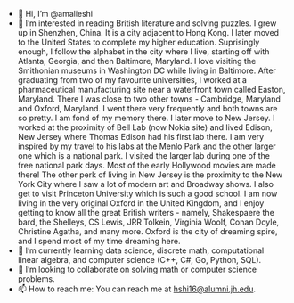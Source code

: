 - 👋 Hi, I’m @amalieshi
- 👀 I’m interested in reading British literature and solving puzzles. I grew up in Shenzhen, China. It is a city adjacent to Hong Kong. I later moved to the United States to complete my higher education. Suprisingly enough, I follow the alphabet in the city where I live, starting off with Atlanta, Georgia, and then Baltimore, Maryland. I love visiting the Smithonian museums in Washington DC while living in Baltimore. After graduating from two of my favourite universities, I worked at a pharmaceutical manufacturing site near a waterfront town called Easton, Maryland. There I was close to two other towns - Cambridge, Maryland and Oxford, Maryland. I went there very frequently and both towns are so pretty. I am fond of my memory there. I later move to New Jersey. I worked at the proximity of Bell Lab (now Nokia site) and lived Edison, New Jersey where Thomas Edison had his first lab there. I am very inspired by my travel to his labs at the Menlo Park and the other larger one which is a national park. I visited the larger lab during one of the free national park days. Most of the early Hollywood movies are made there! The other perk of living in New Jersey is the proximity to the New York City where I saw a lot of modern art and Broadway shows. I also get to visit Princeton University which is such a good school. I am now living in the very original Oxford in the United Kingdom, and I enjoy getting to know all the great British writers - namely, Shakespaere the bard, the Shelleys, CS Lewis, JRR Tolkein, Virginia Woolf, Conan Doyle, Christine Agatha, and many more. Oxford is the city of dreaming spire, and I spend most of my time dreaming here.
- 🌱 I’m currently learning data science, discrete math, computational linear algebra, and computer science (C++, C#, Go, Python, SQL).
- 💞️ I’m looking to collaborate on solving math or computer science problems.
- 📫 How to reach me: You can reach me at hshi16@alumni.jh.edu.

<!---
amalieshi/amalieshi is a ✨ special ✨ repository because its `README.md` (this file) appears on your GitHub profile.
You can click the Preview link to take a look at your changes.
--->
